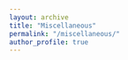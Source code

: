 ```yaml
---
layout: archive
title: "Miscellaneous"
permalink: "/miscellaneous/"
author_profile: true
---
```


<!--![China Garden in Zurich](/files/photos/zurich-china-garden.jpg)
#![China Garden in Zurich](/files/photos/st-moritz.jpg)
-->
